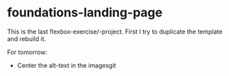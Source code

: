 # foundations-landing-page

This is the last flexbox-exercise/-project. First I try to duplicate the template and rebuild it.

For tomorrow:


- Center the alt-text in the imagesgit